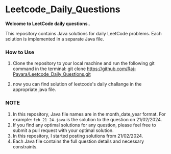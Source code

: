 # Leetcode_Daily_Questions

**Welcome to LeetCode daily questions**..</br>

This repository contains Java solutions for daily LeetCode problems. Each solution is implemented in a separate Java file.

### How to Use

1. Clone the repository to your local machine and run the following git command in the terminal:
   git clone https://github.com/Raj-Pavara/Leetcode_Daily_Questions.git

2. now you can find solution of leetcode's daily challange in the appropriate java file.


### NOTE

1. In this repository, Java file names are in the month_date_year format.
   For example: `feb_21_24.java` is the solution to the question on 21/02/2024.
2. If you find any optimal solutions for any question, please feel free to submit a pull request with your optimal 
   solution.
3. In this repository, I started posting solutions from 21/02/2024.
4. Each Java file contains the full question details and necessary constraints. 